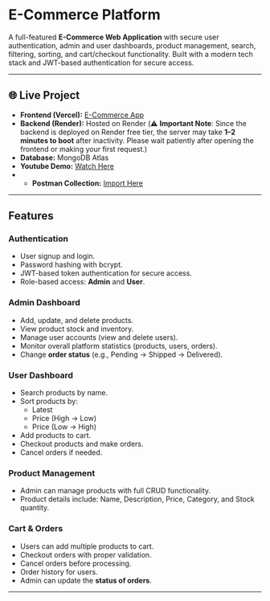 # E-Commerce Platform

A full-featured **E-Commerce Web Application** with secure user authentication, admin and user dashboards, product management, search, filtering, sorting, and cart/checkout functionality. Built with a modern tech stack and JWT-based authentication for secure access.

---

## 🌐 Live Project

- **Frontend (Vercel):** [E-Commerce App](https://e-commerce-delta-khaki.vercel.app/)  
- **Backend (Render):** Hosted on Render (⚠️ **Important Note**: Since the backend is deployed on Render free tier, the server may take **1–2 minutes to boot** after inactivity. Please wait patiently after opening the frontend or making your first request.)  
- **Database:** MongoDB Atlas  
- **Youtube Demo:** [Watch Here](https://youtu.be/bf49y0Xlcto)
- - **Postman Collection:** [Import Here](https://dev-help.postman.co/workspace/My-Workspace~d69904c8-d5d8-451c-862b-e900af2db1fb/collection/38953325-45d10989-b490-4409-b6f2-e203845d909c?action=share&creator=38953325)

---

## Features

### **Authentication**
- User signup and login.
- Password hashing with bcrypt.
- JWT-based token authentication for secure access.
- Role-based access: **Admin** and **User**.

### **Admin Dashboard**
- Add, update, and delete products.
- View product stock and inventory.
- Manage user accounts (view and delete users).
- Monitor overall platform statistics (products, users, orders).
- Change **order status** (e.g., Pending → Shipped → Delivered).

### **User Dashboard**
- Search products by name.
- Sort products by:
  - Latest
  - Price (High → Low)
  - Price (Low → High)
- Add products to cart.
- Checkout products and make orders.
- Cancel orders if needed.

### **Product Management**
- Admin can manage products with full CRUD functionality.
- Product details include: Name, Description, Price, Category, and Stock quantity.

### **Cart & Orders**
- Users can add multiple products to cart.
- Checkout orders with proper validation.
- Cancel orders before processing.
- Order history for users.
- Admin can update the **status of orders**.

---
